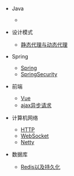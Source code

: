 

* Java

  * 

* 设计模式

  * [静态代理与动态代理](./docs/c-1静态代理与动态代理)

* Spring 

  * [Spring](./docs/g-1Spring)
  * [SpringSecurity](./docs/g-2SpringSecurity.md)

* 前端

  * [Vue](./docs/e-2Vue快速入门.md)
  * [ajax异步请求](./docs/e-1Ajax异步请求)

* 计算机网络

  * [HTTP](./docs/d-1Http)
  * [WebSocket](./docs/d-2WebSocket)
  * [Netty](./docs/d-3Netty)

* 数据库

  * [Redis以及持久化](./docs/f-1Redis以及持久化操作)

    

    

    


